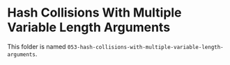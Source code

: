 # Hash Collisions With Multiple Variable Length Arguments

This folder is named `053-hash-collisions-with-multiple-variable-length-arguments`.